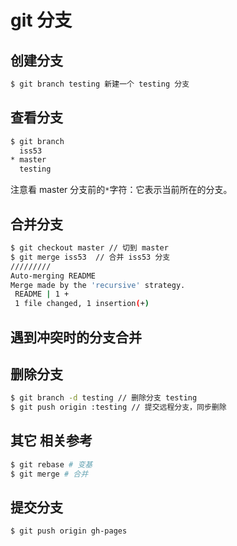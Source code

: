 # git 分支
## 创建分支
```bash
$ git branch testing 新建一个 testing 分支
```
## 查看分支
```bash
$ git branch
  iss53
* master
  testing
  ```
注意看 master 分支前的` * `字符：它表示当前所在的分支。
## 合并分支
```bash
$ git checkout master // 切到 master
$ git merge iss53  // 合并 iss53 分支
/////////
Auto-merging README
Merge made by the 'recursive' strategy.
 README | 1 +
 1 file changed, 1 insertion(+)
```
## 遇到冲突时的分支合并
## 删除分支
```bash
$ git branch -d testing // 删除分支 testing
$ git push origin :testing // 提交远程分支，同步删除
```
## 其它 相关参考
```bash
$ git rebase # 变基
$ git merge # 合并
```
## 提交分支
```bash
$ git push origin gh-pages
```
